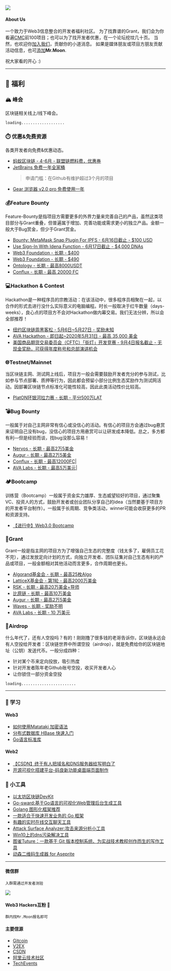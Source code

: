 ![](https://imgkr.cn-bj.ufileos.com/5c864d0b-1e3b-4f75-8ffb-b65b24a135ae.png)

#### About Us
一个致力于Web3信息整合的开发者福利社区。
为了找靠谱的Grant，我们会为你看遍[CMC](https://coinmarketcap.com/)前100项目；也可以为了找开发者优惠，在一个论坛挖坟几十页。
当然，也欢迎你[加入我们](#微信群)，贡献你的小道消息。
如果是媒体朋友或项目方朋友贡献活动信息，也可[添加](#微信群)**Mr.Moon**.

祝大家看的开心 :)


---


## 🐑 福利 

### 🏔 峰会
区块链相关线上/线下峰会。

`loading...................`


### ⏱️ 优惠&免费资源
各类开发者向免费&优惠动态。
- [蚂蚁区块链 - 4-6月 - 联盟链燃料费，优惠券](https://tech.antfin.com/promotions/openchain/?chInofo=8btc)
- [JetBrains 免费一年全家桶](jetbrains.com/shop/eform/opensource)
    > 申请门槛：在Github有维护超过3个月的项目
- [Gear 浏览器 v2.0 pro 免费使用一年](https://www.v2ex.com/t/671444#reply31)

### 💰Feature Bounty
Feature-Bounty是指项目方需要更多的外界力量来完善自己的产品，虽然这类项目部分与Grant重叠，但普遍属于增加、完善功能或需求更小的独立产品。金额一般大于Bug赏金，但少于Grant赏金。
- [Bounty: MetaMask Snap Plugin For IPFS - 6月16日截止 - $100 USD](https://gitcoin.co/issue/ipfs/devgrants/35/4362)
- [Use Sign-In With Idena Function - 6月17日截止 - $4,000 DNAs](https://gitcoin.co/issue/idena-network/idena-go/431/4364)
- [Web3 Foundation - 长期 - $400](https://github.com/hacker-moon/hackermoon.io/blob/master/Bounty/%E9%95%BF%E6%9C%9F%20-%20%E5%9C%A8%E9%A3%9E%E5%9C%B0%E8%BF%9B%E8%A1%8C%E9%AA%8C%E8%AF%81%E7%9A%84IPFS%20API.md)
- [Web3 Foundation - 长期 - $490](https://github.com/hacker-moon/hackermoon.io/blob/master/Bounty/%E9%95%BF%E6%9C%9F%20-%20Await%20InBlock%20Or%20Broadcast%20Status%20When%20Sending%20Extrinsic.md) 
- [Ontology - 长期 - 最高8000USDT](https://www.chainnews.com/articles/323629295238.htm)    
- [Conflux - 长期 - 最高 20000 FC](https://bounty.conflux-chain.org/view-bounty?bountyId=5ea0053ff4ceb7125c6518f2&language=zh-CN&from=timeline&isappinstalled=0)  

### 💻Hackathon & Contest
Hackathon是一种程序员的宗教活动：在该活动中，很多程序员相聚在一起，以合作的形式去进行没什么实际意义的电脑编程。时长一般取决于红牛数量（days-weeks），良心点的项目方不会对Hackathon做内幕交易。我们无法分辨，所以会全部推荐！

- [纽约区块链周黑客松 - 5月6日~5月27日 - 奖励未知](https://gitcoin.co/hackathon/new-york-blockchain-week/onboard)
- [AVA Hackathon - 即日起~2020年5月31日 - 最高 35,000 美金](https://www.avalabs.org/ava-x/hackathons/university-hackathon-may-2020) 
- [美国商品期货交易委员会（CFTC）「街灯」开发竞赛 - 9月4日报名截止 - 无现金奖励，可获得年度称号和总部演讲机会](https://www.challenge.gov/challenge/project-streetlamp/)  

### 🌐Testnet/Mainnet
当区块链主网、测试网上线后，项目方一般会需要鼓励开发者充分的参与测试，比如参与节点部署、质押等行为，因此都会预留小部分比例生态奖励作为测试网活动。因部署区块链节点标准化可能性较高，因此此类活动性价比较高。

- [PlatON环银河拉力赛 - 长期 - 平分500万LAT](https://hackmd.io/@hackermoon/B137Ox348)   


### 💣Bug Bounty
一般属于对自己主网非常有信心或没信心的活动。有信心的项目方会通过bug悬赏来证明自己没有bug，没信心的项目方用悬赏可以让研发成本降低。总之，多方都有利—但是经验而谈，找bug没那么容易！

- [Nervos - 长期 - 最高2万5美金](https://hackmd.io/@hackermoon/Hkv-3ghV8L)
- [Augur - 长期 - 最高2万5美金](https://hackmd.io/@hackermoon/Hyfrnz3EU)
- [Conflux - 长期 - 最高12000FC](bounty.conflux-chain.org)|
- [AVA Labs - 长期 - 最高5万美元](https://www.chainnews.com/news/366562738320.htm?from=groupmessage&isappinstalled=0)|


### 🏕️Bootcamp
训练营（Bootcamp）一般属于资金实力雄厚、生态威望较好的项目，通过聚集VC、投资人的方式，鼓励开发者或创业团队分享自己的idea（当然要基于项目方的开发者平台制作）。一般属于长周期、竞争类活动，winner可能会收获更多的PR和资源支持。

- [【进行中】Web3.0 Bootcamp](https://bootcamp.web3.foundation/web3-foundation-and-wanxiang-blockchain-labs-announce-fifteen-teams-for-the-first-web-3-0-bootcamp)



### 🏦Grant

Grant一般是指主网的项目方为了增强自己生态的完整度（钱太多了，雇佣员工花不完），通过发放定向计划的方式，向独立开发者、团队征集对自己生态有利的产品或项目，一般金额相对其他活动而言更多，合作周期也更长。

- [Algorand基金会 - 长期 - 最高25枚Algo](https://hackmd.io/@hackermoon/ryIWqehN8)  
- [LatticeX基金会 - 第1轮 - 最高2000万美金](https://www.chainnews.com/articles/830516018474.htm)    
- [RSK - 长期 - 最高20万美金+导师](https://www.chainnews.com/articles/356562427627.htm)
- [比原链 - 长期 - 最高10万美金](https://www.chainnews.com/articles/788145954147.htm)    
- [Augur - 长期 - 最高2万5美金](https://hackmd.io/@hackermoon/Hyfrnz3EU)  
- [Waves - 长期 - 奖励不明](https://waveslabs.com/grants?lang=en)  
- [AVA Labs - 长期 - 10 万美元](https://www.chainnews.com/news/366562738320.htmfrom=groupmessage&isappinstalled=0)

### 🤑Airdrop
什么年代了，还有人空投吗？有的！刚刚撸了很多钱的老哥告诉你，区块链永远会有人空投给开发者：区块链世界中所谓空投（airdrop），就是免费给你的区块链地址（公钥）发送代币。一般分成四种：
- 针对某个币来定向投放，吸引热度 
- 针对开发者陈年老Github账号空投，收买开发者人心 
- 让你锁住一部分资金空投 

`loading........................`

---

### 📖 学习
#### Web3
- [如何使用Matataki 加密语法](https://simplednscrypt.org/)
- [分布式数据库 HBase 快速入门](https://edu.aliyun.com/course/1892)
- [Go语言标准库](https://github.com/polaris1119/The-Golang-Standard-Library-by-Example)

#### Web2
- [【CSDN】终于有人把域名和DNS服务器给写明白了](https://blog.csdn.net/qq_17623363/article/details/106037921)
- [开源可视化搭建平台-码良新功能桌面端页面制作](https://my.oschina.net/u/137671/blog/4256481)

### 🔬 小工具
- [以太坊区块链DevKit](https://marketplace.visualstudio.com/items?itemName=AzBlockchain.azure-blockchain)
- [Go-sward:基于Go语言的可视化Web管理后台生成工具](https://go-sword-doc.osinger.com/)
- [Golang 图形化框架推荐](https://gioui.org/)
- [一款适合于快速开发业务的 Go 框架](https://github.com/1024casts/snake)
- [有趣的实时在线交互聊天工具](http://chat.osinger.com/)
- [Attack Surface Analyzer:攻击来源分析小工具](
https://github.com/Microsoft/AttackSurfaceAnalyzer)
- [Win10上的dns污染解决工具](https://simplednscrypt.org/)
- [图雀Tuture：一款基于 Git 版本控制系统、为实战技术教程创作而生的写作工具](https://github.com/tuture-dev/tuture)
- [动森二维码生成器 for Aseprite](https://github.com/mutoo/aseprite-animalcrossing-qrcode-gen/)

---

#### 微信群

`入群需通过开发者测验`

![](https://imgkr.cn-bj.ufileos.com/71a4eba1-d8f7-4661-a4fb-4ed0d022ddbb.jpg)

#### Web3 Hackers互粉 🌟
`群内找Mr.Moon报名即可`

#### 主要信源
- [Gitcoin](https://gitcoin.co/explorer?network=mainnet&idx_status=open&applicants=ALL&order_by=-web3_created)
- [V2EX](https://www.v2ex.com/)
- [CSDN](https://me.csdn.net/Blockchain_lemon)
- [阿里云技术社区](https://developer.aliyun.com/search?q=%E5%8C%BA%E5%9D%97%E9%93%BE)
- [TechEvents](https://www.techevents.online/)
